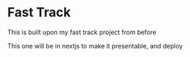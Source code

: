 # Fast Track

This is built upon my fast track project from before

This one will be in nextjs to make it presentable, and deploy
